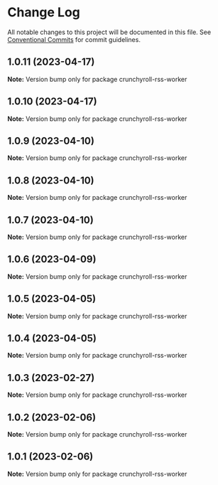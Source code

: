 # Change Log

All notable changes to this project will be documented in this file.
See [Conventional Commits](https://conventionalcommits.org) for commit guidelines.

## 1.0.11 (2023-04-17)

**Note:** Version bump only for package crunchyroll-rss-worker





## 1.0.10 (2023-04-17)

**Note:** Version bump only for package crunchyroll-rss-worker





## 1.0.9 (2023-04-10)

**Note:** Version bump only for package crunchyroll-rss-worker





## 1.0.8 (2023-04-10)

**Note:** Version bump only for package crunchyroll-rss-worker





## 1.0.7 (2023-04-10)

**Note:** Version bump only for package crunchyroll-rss-worker





## 1.0.6 (2023-04-09)

**Note:** Version bump only for package crunchyroll-rss-worker





## 1.0.5 (2023-04-05)

**Note:** Version bump only for package crunchyroll-rss-worker





## 1.0.4 (2023-04-05)

**Note:** Version bump only for package crunchyroll-rss-worker





## 1.0.3 (2023-02-27)

**Note:** Version bump only for package crunchyroll-rss-worker





## 1.0.2 (2023-02-06)

**Note:** Version bump only for package crunchyroll-rss-worker





## 1.0.1 (2023-02-06)

**Note:** Version bump only for package crunchyroll-rss-worker
